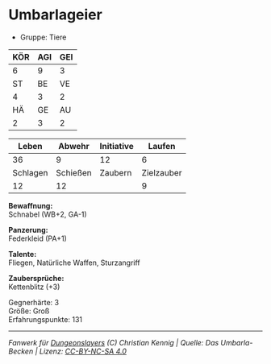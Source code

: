 # Umbarlageier  
- Gruppe: Tiere  

| KÖR | AGI | GEI |  
| --- | --- | --- |  
| 6   | 9   | 3   |
| ST  | BE  | VE  |  
| 4   | 3   | 2   |
| HÄ  | GE  | AU  |  
| 2   | 3   | 2   |


| Leben    | Abwehr   | Initiative | Laufen     |
| -------- | -------- | ---------- | ---------- |
| 36       | 9        | 12         | 6          |
| Schlagen | Schießen | Zaubern    | Zielzauber |
| 12       | 12       |            | 9          |

**Bewaffnung:**  
Schnabel (WB+2, GA-1)

**Panzerung:**  
Federkleid (PA+1)

**Talente:**  
Fliegen, Natürliche Waffen, Sturzangriff

**Zaubersprüche:**  
Kettenblitz (+3)

Gegnerhärte: 3  
Größe: Groß  
Erfahrungspunkte: 131  



___
*Fanwerk für [Dungeonslayers](https://www.dungeonslayers.net/) (C) Christian Kennig | Quelle: Das Umbarla-Becken | Lizenz: [CC-BY-NC-SA 4.0](https://creativecommons.org/licenses/by-nc-sa/4.0/deed.de)*